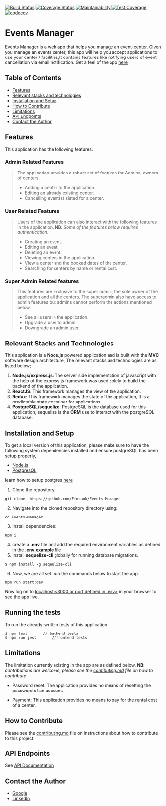 [![Build Status](https://travis-ci.org/Efosaok/Events-Manager.svg?branch=develop)](https://travis-ci.org/Efosaok/Events-Manager) [![Coverage Status](https://coveralls.io/repos/github/Efosaok/Events-Manager/badge.svg?branch=develop)](https://coveralls.io/github/Efosaok/Events-Manager?branch=develop) [![Maintainability](https://api.codeclimate.com/v1/badges/85bfcc4c242d38ff6312/maintainability)](https://codeclimate.com/github/Efosaok/Events-Manager/maintainability) [![Test Coverage](https://api.codeclimate.com/v1/badges/85bfcc4c242d38ff6312/test_coverage)](https://codeclimate.com/github/Efosaok/Events-Manager/test_coverage)
[![codecov](https://codecov.io/gh/Efosaok/Events-Manager/branch/develop/graph/badge.svg)](https://codecov.io/gh/Efosaok/Events-Manager)

# Events Manager

  
Events Manager is a web app that helps you manage an event-center. Given you manage an events center, this app will help you accept applications to use your center / facilities,It contains features like notifying users of event cancellation via email notification. Get a feel of the app [here](https://events-manager-efosa.herokuapp.com/)

## [](#table-of-contents)Table of Contents

-   [Features](#features)
-   [Relevant stacks and technologies](#relevant)
-   [Installation and Setup](#installation-and-setup)
- [How to Contribute](#how-to-contribute)
-   [Limitations](#limitations)
-   [API Endpoints](#api-endpoints)
-   [Contact the Author](#contact-author)

## [](#features)Features

This application has the following features:

### [](#center-administration)Admin Related Features

> The application provides a robust set of features for Admins, owners of centers.
>
>   - Adding a center to the application.
>   - Editing an already existing center.
>   - Cancelling event(s) slated for a center.

### [](#booking-information)User Related Features

> Users of the application can also interact with the following features in the application.
> **NB**: _Some of the features below requires authentication._
> 
> - Creating an event.
> - Editing an event.
> - Deleting an event.
> - Viewing centers in the application.
> - View a center and the booked dates of the center.
> - Searching for centers by name or rental cost.

### [](#superadmin)Super Admin Related features

> This features are exclusive to the super admin, the sole owner of the application and all the centers. The superadmin also have access to admin features but admins cannot perform the actions mentioned below.
> 
> - See all users in the application.
> - Upgrade a user to admin.
> - Downgrade an admin user.

## [](#relevant)Relevant Stacks and Technologies

This application is a **Node.js** powered application and is built with the **MVC** software design architecture, The relevant stacks and technologies are as listed below;

1.  **Node.js/express.js**: The server side implementation of javascript with the help of the express.js framework was used solely to build the backend of the application.
3.  **ReactJS**: This framework manages the view of the application.
4.  **Redux**: This framework manages the state of the application, It is a predictable state container for applications.
5.  **PostgreSQL/sequelize**: PostgreSQL is the database used for this application, sequelize is the **ORM** use to interact with the postgreSQL database.

## [](#installation-and-setup)Installation and Setup

To get a local version of this application, please make sure to have the following system dependencies installed and ensure postgreSQL has been setup properly,

- [Node.js](https://nodejs.org/)
- [PostgresQL](https://www.postgresql.org/)

learn how to setup postgres [here](https://www.codementor.io/engineerapart/getting-started-with-postgresql-on-mac-osx-are8jcopb)

1.  Clone the repository:

```
git clone  https://github.com/Efosaok/Events-Manager

```

2.  Navigate into the cloned repository directory using:

```
cd Events-Manager

```

3.  Install dependencies:

```
npm i 

```

4.  create a **.env** file and add the required environment variables as defined in the **.env.example** file
5.  Install  **sequelize-cli**  globally for running database migrations.

```
$ npm install -g seqeulize-cli  
```

6.  Now, we are all set. run the commands below to start the app.

```
npm run start:dev
```
Now log on to [localhost:<3000 or port defined in .env>]() in your browser to see the app live.

## [](#testing)Running the tests

To run the already-written tests of this application.

```
$ npm test       // backend tests
$ npm run jest       //frontend tests
```

## [](#limitations)Limitations

The limitation currently existing in the app are as defined below.
**NB**: _contributions are welcome, please see the [contibuting.md]() file on how to contribute_

-   Password reset: The application provides no means of resetting the password of an account.
    
-   Payment: This application provides no means to pay for the rental cost of a center.


## [](#how-to-contribute)How to Contribute

Please see the [contributing.md]() file on instructions about how to contribute to this project.

## [](#api-endpoints)API Endpoints

See  [API Documentation](https://events-manager-efosa.herokuapp.com/api-docs)

## [](#contact-author)Contact the Author

- [Google](<mailto:[efosaokpugie@gmail.com](efosaokpugie@gmail.com)>)
- [LinkedIn](https://www.linkedin.com/in/efosa-okpugie-501306155/)